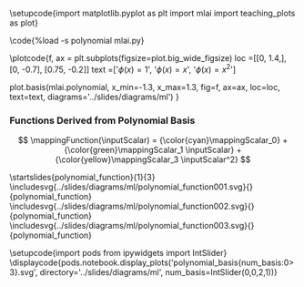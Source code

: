 \setupcode{import matplotlib.pyplot as plt
import mlai
import teaching_plots as plot}

\code{%load -s polynomial mlai.py}

\plotcode{f, ax = plt.subplots(figsize=plot.big_wide_figsize)
loc =[[0, 1.4,],
      [0, -0.7],
      [0.75, -0.2]]
text =['$\phi(x) = 1$',
       '$\phi(x) = x$',
       '$\phi(x) = x^2$']

plot.basis(mlai.polynomial, x_min=-1.3, x_max=1.3, 
           fig=f, ax=ax, loc=loc, text=text,
		   diagrams='../slides/diagrams/ml')
}

### Functions Derived from Polynomial Basis

$$
\mappingFunction(\inputScalar) = {\color{cyan}\mappingScalar_0}   + {\color{green}\mappingScalar_1 \inputScalar} + {\color{yellow}\mappingScalar_3 \inputScalar^2}
$$

\startslides{polynomial_function}{1}{3}
\includesvg{../slides/diagrams/ml/polynomial_function001.svg}{}{polynomial_function}
\includesvg{../slides/diagrams/ml/polynomial_function002.svg}{}{polynomial_function}
\includesvg{../slides/diagrams/ml/polynomial_function003.svg}{}{polynomial_function}

\setupcode{import pods
from ipywidgets import IntSlider}
\displaycode{pods.notebook.display_plots('polynomial_basis{num_basis:0>3}.svg', 
                            directory='../slides/diagrams/ml', 
							num_basis=IntSlider(0,0,2,1))}
